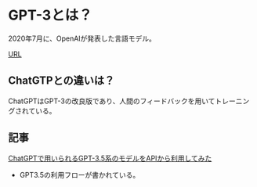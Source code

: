 # GPT-3とは？

2020年7月に、OpenAIが発表した言語モデル。

[URL](https://openai.com/api/)

## ChatGTPとの違いは？

ChatGPTはGPT-3の改良版であり、人間のフィードバックを用いてトレーニングされている。

## 記事

[ChatGPTで用いられるGPT-3.5系のモデルをAPIから利用してみた](https://qiita.com/kaz2ngt/items/d26dd572bd82fcd3dfd3)

- GPT3.5の利用フローが書かれている。